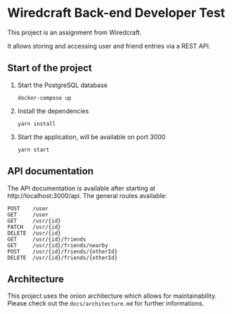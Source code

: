 # Wiredcraft Back-end Developer Test

This project is an assignment from Wiredcraft. 

It allows storing and accessing user and friend entries via a REST API.

## Start of the project

1. Start the PostgreSQL database
   
   `docker-compose up`
   
2. Install the dependencies
   
   `yarn install`
   
2. Start the application, will be available on port 3000
   
   `yarn start`
   
## API documentation

The API documentation is available after starting at http://localhost:3000/api.
The general routes available:

```
POST    /user
GET     /user
GET     /usr/{id}
PATCH   /usr/{id}
DELETE  /usr/{id}
GET     /usr/{id}/friends
GET     /usr/{id}/friends/nearby
POST    /usr/{id}/friends/{otherId}
DELETE  /usr/{id}/friends/{otherId}
```

## Architecture

This project uses the onion architecture which allows for maintainability.
Please check out the `docs/architecture.md` for further informations.
